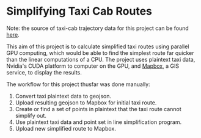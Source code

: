 Simplifying Taxi Cab Routes
===========================
Note: the source of taxi-cab trajectory data for this project can be found [here](https://www.microsoft.com/en-us/research/publication/t-drive-trajectory-data-sample/?from=https%3A%2F%2Fresearch.microsoft.com%2Fapps%2Fpubs%2F%3Fid%3D152883).

This aim of this project is to calculate simplified taxi routes using parallel GPU computing, which would be able to find the simplest route far quicker than the linear computations of a CPU. The project uses plaintext taxi data, Nvidia's CUDA platform to computer on the GPU, and [Mapbox](https://www.mapbox.com/), a GIS service, to display the results.

The workflow for this project thusfar was done manually: 
1. Convert taxi plaintext data to geojson.
2. Upload resulting geojson to Mapbox for initial taxi route.
3. Create or find a set of points in plaintext that the taxi route cannot simplify out.
4. Use plaintext taxi data and point set in line simplification program.
5. Upload new simplified route to Mapbox.
